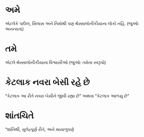 # અમે 

 એટલેકે પાઉલ, સિલાસ અને તિમોથી પણ થેસ્સાલોનીકીયાના લોકો નહિ. (જુઓ: અનન્યતા)
# તમે 

 એટલે થેસ્સાલોનીકીયાના વિશ્વાસીઓ (જુઓ: તમેના સ્વરૂપો)
# કેટલાક નવરા બેસી રહે છે 

 “કેટલાક આ રીતે નવરા બેસીને જીવી રહ્યા છે” અથવા “કેટલાક આળસુ છે”
# શાંતચિતે 

 “શાંતિથી, સુલેહ્પૂર્ણ રીતે, અને માયાળુપણે  